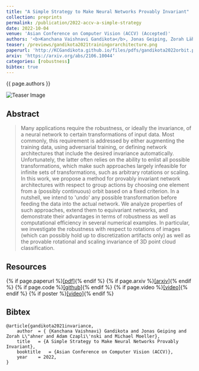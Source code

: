```yaml
---
title: "A Simple Strategy to Make Neural Networks Provably Invariant"
collection: preprints
permalink: /publication/2022-accv-a-simple-strategy
date: 2022-10-04
venue: 'Asian Conference on Computer Vision (ACCV) (Accepted)'
authors: '<b>Kanchana Vaishnavi Gandikota</b>, Jonas Geiping, Zorah Lähner, Adam Czapliński, Michael Moeller'
teaser: /previews/gandikota2021trainingorarchitecture.png
paperurl: 'http://KCGandikota.github.io/files/pdfs/gandikota2022orbit.pdf'
arxiv: 'https://arxiv.org/abs/2106.10044'
categories: [robustness]
bibtex: true
---
```


{{ page.authors }}

<img class="pub_teaser" src="../images/previews/trainingorarchitecture.png" alt="Teaser Image" title="teaser" />

## Abstract

> Many applications require the robustness, or ideally the invariance, of a neural network to certain transformations of input data. Most commonly, this requirement is addressed by either augmenting the training data, using adversarial training, or defining network architectures that include the desired invariance automatically. Unfortunately, the latter often relies on the ability to enlist all possible transformations, which make such approaches largely infeasible for infinite sets of transformations, such as arbitrary rotations or scaling. In this work, we propose a method for provably invariant network architectures with respect to group actions by choosing one element from a (possibly continuous) orbit based on a fixed criterion. In a nutshell, we intend to 'undo' any possible transformation before feeding the data into the actual network. We analyze properties of such approaches, extend them to equivariant networks, and demonstrate their advantages in terms of robustness as well as computational efficiency in several numerical examples. In particular, we investigate the robustness with respect to rotations of images (which can possibly hold up to discretization artifacts only) as well as the provable rotational and scaling invariance of 3D point cloud classification.


## Resources

{% if page.paperurl %}<a href=" {{ page.paperurl }} ">[pdf]</a>{% endif %} {% if page.arxiv %}<a href=" {{ page.arxiv }} ">[arxiv]</a>{% endif %} {% if page.code %}<a href=" {{ page.code }} ">[github]</a>{% endif %} {% if page.video %}<a href=" {{ page.video }} ">[video]</a>{% endif %} {% if poster %}<a href=" {{ page.poster }} ">[video]</a>{% endif %}

## Bibtex

    @article{gandikota2021invariance,
        author 	= { {Kanchana Vaishnavi} Gandikota and Jonas Geiping and Zorah L\"ahner and Adam Czapli\'nski and Michael Moeller},
        title 	= {A Simple Strategy to Make Neural Networks Provably Invariant},
        booktitle   = {Asian Conference on Computer Vision (ACCV)},
        year 	= 2022,
    }
